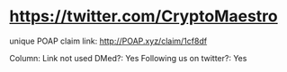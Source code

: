# https://twitter.com/CryptoMaestro

unique POAP claim link: 
http://POAP.xyz/claim/1cf8df

Column: Link not used
DMed?: Yes
Following us on twitter?: Yes